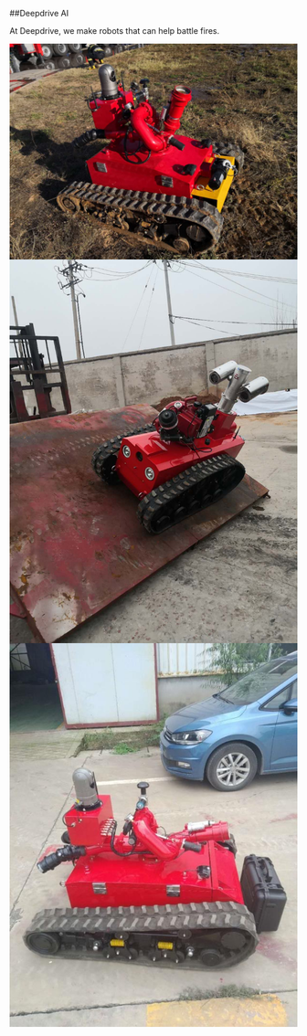 ##Deepdrive AI

At Deepdrive, we make robots that can help battle fires. 
<div align="center">
<img align="center" src="image1.jpeg" alt="hi" class="inline"/>
</div>

<div align="center">
<img align="center" src="image5.jpeg" alt="hi" class="inline"/>
</div>

<div align="center">
<img align="center" src="image6.jpeg" alt="hi" class="inline"/>
</div>


